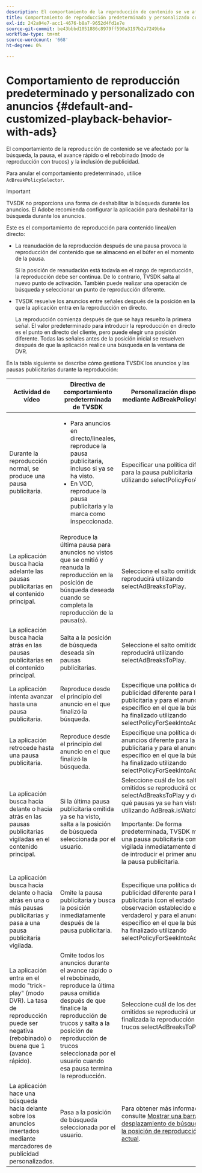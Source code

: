 ```yaml
---
description: El comportamiento de la reproducción de contenido se ve afectado por la búsqueda, la pausa, el avance rápido o el rebobinado (modo de reproducción con trucos) y la inclusión de publicidad.
title: Comportamiento de reproducción predeterminado y personalizado con anuncios
exl-id: 242a94e7-acc1-4676-b8a7-9652d4fd1e7e
source-git-commit: be43bbbd1051886c8979ff590a3197b2a7249b6a
workflow-type: tm+mt
source-wordcount: '668'
ht-degree: 0%

---
```


# Comportamiento de reproducción predeterminado y personalizado con anuncios {#default-and-customized-playback-behavior-with-ads}

El comportamiento de la reproducción de contenido se ve afectado por la búsqueda, la pausa, el avance rápido o el rebobinado (modo de reproducción con trucos) y la inclusión de publicidad.

Para anular el comportamiento predeterminado, utilice `AdBreakPolicySelector`.

>[!IMPORTANT]
>
>TVSDK no proporciona una forma de deshabilitar la búsqueda durante los anuncios. El Adobe recomienda configurar la aplicación para deshabilitar la búsqueda durante los anuncios.

Este es el comportamiento de reproducción para contenido lineal/en directo:

* La reanudación de la reproducción después de una pausa provoca la reproducción del contenido que se almacenó en el búfer en el momento de la pausa.

   Si la posición de reanudación está todavía en el rango de reproducción, la reproducción debe ser continua. De lo contrario, TVSDK salta al nuevo punto de activación. También puede realizar una operación de búsqueda y seleccionar un punto de reproducción diferente.
* TVSDK resuelve los anuncios entre señales después de la posición en la que la aplicación entra en la reproducción en directo.

   La reproducción comienza después de que se haya resuelto la primera señal. El valor predeterminado para introducir la reproducción en directo es el punto en directo del cliente, pero puede elegir una posición diferente. Todas las señales antes de la posición inicial se resuelven después de que la aplicación realice una búsqueda en la ventana de DVR.

En la tabla siguiente se describe cómo gestiona TVSDK los anuncios y las pausas publicitarias durante la reproducción:

<table id="table_466538B1C2A646B89EB4F9AA111203BE"> 
 <thead> 
  <tr> 
   <th colname="col1" class="entry"> Actividad de vídeo </th> 
   <th colname="col2" class="entry"> Directiva de comportamiento predeterminada de TVSDK </th> 
   <th colname="col3" class="entry">Personalización disponible mediante <span class="codeph"> AdBreakPolicySelector </span> </th> 
  </tr>
 </thead>
 <tbody> 
  <tr> 
   <td colname="col1"> Durante la reproducción normal, se produce una pausa publicitaria. </td> 
   <td colname="col2"> 
    <ul id="ul_10D2638676EA4ADDA718E61BD4FDC1D2"> 
     <li id="li_D5CC30F063934C738971E2E8AF00C137"> Para anuncios en directo/lineales, reproduce la pausa publicitaria, incluso si ya se ha visto. </li> 
     <li id="li_D962C0938DA74186AE99D117E5A74E38">En VOD, reproduce la pausa publicitaria y la marca como inspeccionada. </li> 
    </ul> </td> 
   <td colname="col3">Especificar una política diferente para la pausa publicitaria utilizando <span class="codeph"> selectPolicyForAdBreak</span>. </td> 
  </tr> 
  <tr> 
   <td colname="col1"> La aplicación busca hacia adelante las pausas publicitarias en el contenido principal. </td> 
   <td colname="col2"> Reproduce la última pausa para anuncios no vistos que se omitió y reanuda la reproducción en la posición de búsqueda deseada cuando se completa la reproducción de la pausa(s). </td> 
   <td colname="col3">Seleccione el salto omitido que se reproducirá utilizando <span class="codeph"> selectAdBreaksToPlay</span>. </td> 
  </tr> 
  <tr> 
   <td colname="col1"> La aplicación busca hacia atrás en las pausas publicitarias en el contenido principal. </td> 
   <td colname="col2"> Salta a la posición de búsqueda deseada sin pausas publicitarias. </td> 
   <td colname="col3">Seleccione el salto omitido que se reproducirá utilizando <span class="codeph"> selectAdBreaksToPlay</span>.                      </td> 
  </tr> 
  <tr> 
   <td colname="col1"> La aplicación intenta avanzar hasta una pausa publicitaria. </td> 
   <td colname="col2"> Reproduce desde el principio del anuncio en el que finalizó la búsqueda. </td> 
   <td colname="col3">Especifique una política de publicidad diferente para la pausa publicitaria y para el anuncio específico en el que la búsqueda ha finalizado utilizando <span class="codeph"> selectPolicyForSeekIntoAd</span>. </td> 
  </tr> 
  <tr> 
   <td colname="col1"> La aplicación retrocede hasta una pausa publicitaria. </td> 
   <td colname="col2"> Reproduce desde el principio del anuncio en el que finalizó la búsqueda. </td> 
   <td colname="col3">Especifique una política de anuncios diferente para la pausa publicitaria y para el anuncio específico en el que la búsqueda ha finalizado utilizando <span class="codeph"> selectPolicyForSeekIntoAd</span>. </td> 
  </tr> 
  <tr> 
   <td colname="col1"> La aplicación busca hacia delante o hacia atrás en las pausas publicitarias vigiladas en el contenido principal. </td> 
   <td colname="col2"> Si la última pausa publicitaria omitida ya se ha visto, salta a la posición de búsqueda seleccionada por el usuario. </td> 
   <td colname="col3">Seleccione cuál de los saltos omitidos se reproducirá con <span class="codeph"> selectAdBreaksToPlay</span> y determine qué pausas ya se han visto utilizando <span class="codeph"> AdBreak.isWatched</span>. <p>Importante: De forma predeterminada, TVSDK marca una pausa publicitaria como vigilada inmediatamente después de introducir el primer anuncio en la pausa publicitaria. </p> </td> 
  </tr> 
  <tr> 
   <td colname="col1"> La aplicación busca hacia delante o hacia atrás en una o más pausas publicitarias y pasa a una pausa publicitaria vigilada. </td> 
   <td colname="col2"> Omite la pausa publicitaria y busca la posición inmediatamente después de la pausa publicitaria. </td> 
   <td colname="col3">Especifique una política de publicidad diferente para la pausa publicitaria (con el estado de observación establecido en verdadero) y para el anuncio específico en el que la búsqueda ha finalizado utilizando <span class="codeph"> selectPolicyForSeekIntoAd</span>. </td> 
  </tr> 
  <tr> 
   <td colname="col1"> La aplicación entra en el modo "trick-play" (modo DVR). La tasa de reproducción puede ser negativa (rebobinado) o buena que 1 (avance rápido). </td> 
   <td colname="col2"> Omite todos los anuncios durante el avance rápido o el rebobinado, reproduce la última pausa omitida después de que finalice la reproducción de trucos y salta a la posición de reproducción de trucos seleccionada por el usuario cuando esa pausa termina la reproducción. </td> 
   <td colname="col3">Seleccione cuál de los descansos omitidos se reproducirá una vez finalizada la reproducción con trucos <span class="codeph"> selectAdBreaksToPlay</span>. </td> 
  </tr> 
  <tr> 
   <td colname="col1"> La aplicación hace una búsqueda hacia delante sobre los anuncios insertados mediante marcadores de publicidad personalizados. </td> 
   <td colname="col2"> Pasa a la posición de búsqueda seleccionada por el usuario. </td> 
   <td colname="col3">Para obtener más información, consulte <a href="../../tvsdk-1.4-for-android/ui-configure/android-1.4-ui-seek-scrub-bar-display.md">Mostrar una barra de desplazamiento de búsqueda con la posición de reproducción actual</a>. </td> 
  </tr> 
 </tbody> 
</table>
